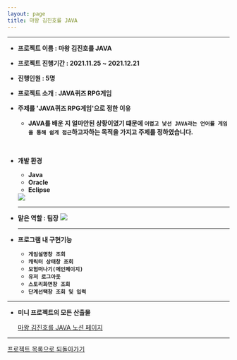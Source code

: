 ```yaml
---
layout: page
title: 마왕 김진호를 JAVA
---
```

***
  
- **프로젝트 이름 : 마왕 김진호를 JAVA**

- **프로젝트 진행기간 : 2021.11.25 ~ 2021.12.21**

- **진행인원 : 5명**

- **프로젝트 소개 : JAVA퀴즈 RPG게임**

- **주제를 'JAVA퀴즈 RPG게임'으로 정한 이유**
  - **JAVA를 배운 지 얼마안된 상황이였기 떄문에 `어렵고 낯선 JAVA라는 언어를 게임을 통해 쉽게 접근`하고자하는 목적을 가지고 주제를 정하였습니다.**
<br/>

- **개발 환경** 
  - **Java**
  - **Oracle** 
  - **Eclipse** 
  <img src="../img/miniTools.png">
  
  ***
  
- **맡은 역할 : 팀장**
  <img src="../img/semiWBS.png">
  
 
  ***
  
- **프로그램 내 구현기능**
  - **`게임설명창 조회`**
  - **`캐릭터 상태창 조회`**
  - **`모험떠나기(메인페이지)`**
  - **`유저 로그아웃`**
  - **`스토리화면창 조회`**
  - **`단계선택창 조회 및 입력`**  
  
***

- **미니 프로젝트의 모든 산출물**  

  [마왕 김진호를 JAVA 노션 페이지](https://sudden-milk-758.notion.site/JAVA-e5deb51e3f6740aa8a5d5697ef8b6673)

<!-- 
##### miniproject  
  [Mini Project 코드설명](miniprojectcode.md)   -->
  

***

[프로젝트 목록으로 되돌아가기](https://leesohyeon96.github.io/projects/)
